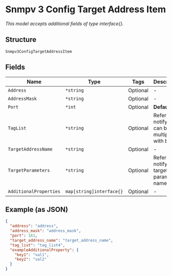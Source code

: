 
# Snmpv 3 Config Target Address Item

*This model accepts additional fields of type interface{}.*

## Structure

`Snmpv3ConfigTargetAddressItem`

## Fields

| Name | Type | Tags | Description |
|  --- | --- | --- | --- |
| `Address` | `*string` | Optional | - |
| `AddressMask` | `*string` | Optional | - |
| `Port` | `*int` | Optional | **Default**: `161` |
| `TagList` | `*string` | Optional | Refer to notify tag, can be multiple with blank |
| `TargetAddressName` | `*string` | Optional | - |
| `TargetParameters` | `*string` | Optional | Refer to notify target parameters name |
| `AdditionalProperties` | `map[string]interface{}` | Optional | - |

## Example (as JSON)

```json
{
  "address": "address",
  "address_mask": "address_mask",
  "port": 161,
  "target_address_name": "target_address_name",
  "tag_list": "tag_list4",
  "exampleAdditionalProperty": {
    "key1": "val1",
    "key2": "val2"
  }
}
```

